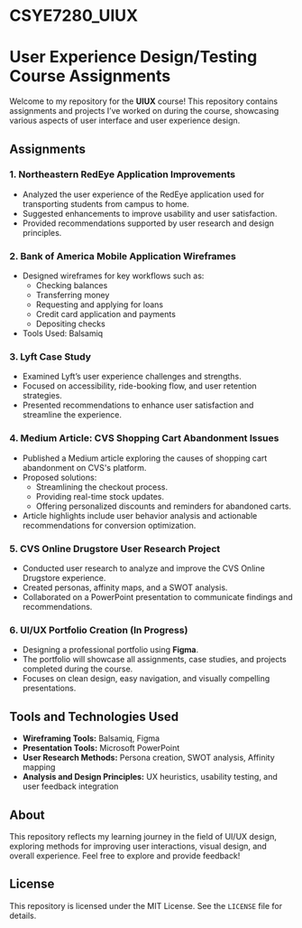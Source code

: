 # CSYE7280_UIUX

# User Experience Design/Testing Course Assignments

Welcome to my repository for the **UIUX** course! 
This repository contains assignments and projects I’ve worked on during the course, showcasing various aspects of user interface and user experience design.

## Assignments

### 1. **Northeastern RedEye Application Improvements**
   - Analyzed the user experience of the RedEye application used for transporting students from campus to home.
   - Suggested enhancements to improve usability and user satisfaction.
   - Provided recommendations supported by user research and design principles.

### 2. **Bank of America Mobile Application Wireframes**
   - Designed wireframes for key workflows such as:
     - Checking balances
     - Transferring money
     - Requesting and applying for loans
     - Credit card application and payments
     - Depositing checks
   - Tools Used: Balsamiq

### 3. **Lyft Case Study**
   - Examined Lyft’s user experience challenges and strengths.
   - Focused on accessibility, ride-booking flow, and user retention strategies.
   - Presented recommendations to enhance user satisfaction and streamline the experience.

### 4. **Medium Article: CVS Shopping Cart Abandonment Issues**
   - Published a Medium article exploring the causes of shopping cart abandonment on CVS's platform.
   - Proposed solutions:
     - Streamlining the checkout process.
     - Providing real-time stock updates.
     - Offering personalized discounts and reminders for abandoned carts.
   - Article highlights include user behavior analysis and actionable recommendations for conversion optimization.

### 5. **CVS Online Drugstore User Research Project**
   - Conducted user research to analyze and improve the CVS Online Drugstore experience.
   - Created personas, affinity maps, and a SWOT analysis.
   - Collaborated on a PowerPoint presentation to communicate findings and recommendations.

### 6. **UI/UX Portfolio Creation (In Progress)**
   - Designing a professional portfolio using **Figma**.
   - The portfolio will showcase all assignments, case studies, and projects completed during the course.
   - Focuses on clean design, easy navigation, and visually compelling presentations.

## Tools and Technologies Used
- **Wireframing Tools:** Balsamiq, Figma
- **Presentation Tools:** Microsoft PowerPoint
- **User Research Methods:** Persona creation, SWOT analysis, Affinity mapping
- **Analysis and Design Principles:** UX heuristics, usability testing, and user feedback integration

## About
This repository reflects my learning journey in the field of UI/UX design, exploring methods for improving user interactions, visual design, and overall experience. 
Feel free to explore and provide feedback!

## License
This repository is licensed under the MIT License. See the `LICENSE` file for details.
